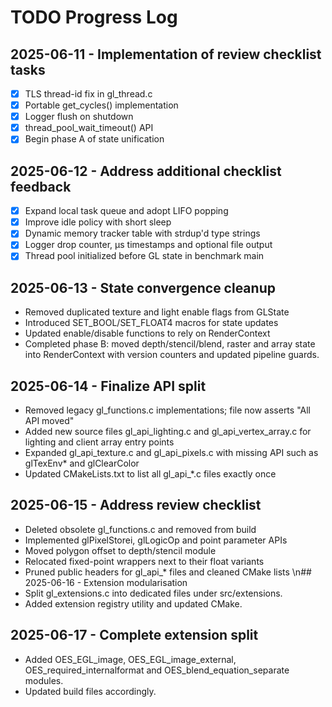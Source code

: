 # TODO Progress Log

## 2025-06-11 - Implementation of review checklist tasks

- [x] TLS thread-id fix in gl_thread.c
- [x] Portable get_cycles() implementation
- [x] Logger flush on shutdown
- [x] thread_pool_wait_timeout() API
- [x] Begin phase A of state unification

## 2025-06-12 - Address additional checklist feedback
- [x] Expand local task queue and adopt LIFO popping
- [x] Improve idle policy with short sleep
- [x] Dynamic memory tracker table with strdup'd type strings
- [x] Logger drop counter, µs timestamps and optional file output
- [x] Thread pool initialized before GL state in benchmark main

## 2025-06-13 - State convergence cleanup
- Removed duplicated texture and light enable flags from GLState
- Introduced SET_BOOL/SET_FLOAT4 macros for state updates
- Updated enable/disable functions to rely on RenderContext
- Completed phase B: moved depth/stencil/blend, raster and array state into
  RenderContext with version counters and updated pipeline guards.

## 2025-06-14 - Finalize API split
- Removed legacy gl_functions.c implementations; file now asserts "All API moved"
- Added new source files gl_api_lighting.c and gl_api_vertex_array.c for lighting and client array entry points
- Expanded gl_api_texture.c and gl_api_pixels.c with missing API such as glTexEnv* and glClearColor
- Updated CMakeLists.txt to list all gl_api_*.c files exactly once

## 2025-06-15 - Address review checklist
- Deleted obsolete gl_functions.c and removed from build
- Implemented glPixelStorei, glLogicOp and point parameter APIs
- Moved polygon offset to depth/stencil module
- Relocated fixed-point wrappers next to their float variants
- Pruned public headers for gl_api_* files and cleaned CMake lists
\n## 2025-06-16 - Extension modularisation
- Split gl_extensions.c into dedicated files under src/extensions.
- Added extension registry utility and updated CMake.

## 2025-06-17 - Complete extension split
- Added OES_EGL_image, OES_EGL_image_external, OES_required_internalformat and
  OES_blend_equation_separate modules.
- Updated build files accordingly.
